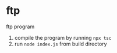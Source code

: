 # ftp

ftp program

1. compile the program by running `npx tsc`
2. run `node index.js` from build directory
